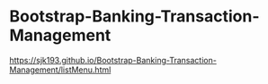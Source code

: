 # Bootstrap-Banking-Transaction-Management
https://sjk193.github.io/Bootstrap-Banking-Transaction-Management/listMenu.html
